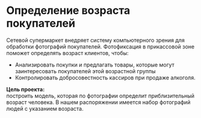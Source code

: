 # Определение возраста покупателей 

Сетевой супермаркет внедряет систему компьютерного зрения для обработки фотографий покупателей. Фотофиксация в прикассовой зоне поможет определять возраст клиентов, чтобы:
- Анализировать покупки и предлагать товары, которые могут заинтересовать покупателей этой возрастной группы
- Контролировать добросовестность кассиров при продаже алкоголя.

**Цель проекта:**  
построить модель, которая по фотографии определит приблизительный возраст человека.
В нашем распоряжении имеется набор фотографий людей с указанием возраста.
